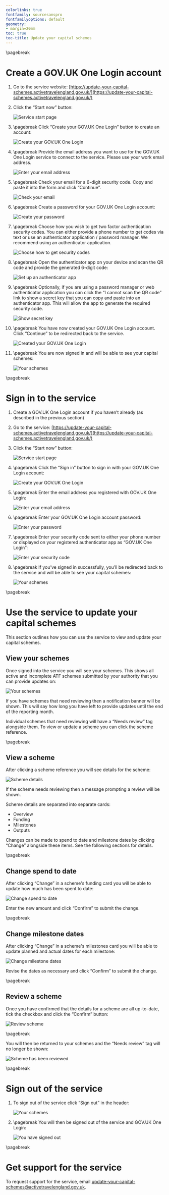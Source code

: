 ```yaml
---
colorlinks: true
fontfamily: sourcesanspro
fontfamilyoptions: default
geometry:
- margin=20mm
toc: true
toc-title: Update your capital schemes
---
```


\pagebreak

# Create a GOV.UK One Login account 

1. Go to the service website:
   [https://update-your-capital-schemes.activetravelengland.gov.uk/](https://update-your-capital-schemes.activetravelengland.gov.uk/) 

1. Click the “Start now” button:

    ![Service start page](start.png)

1. \pagebreak Click “Create your GOV.UK One Login” button to create an account: 

    ![Create your GOV.UK One Login](create-or-sign-in.png)

1. \pagebreak Provide the email address you want to use for the GOV.UK One Login service to connect to the service.
   Please use your work email address. 

    ![Enter your email address](create-enter-email.png)

1. \pagebreak Check your email for a 6-digit security code. Copy and paste it into the form and click “Continue”.

    ![Check your email](create-check-email.png)

1. \pagebreak Create a password for your GOV.UK One Login account: 

    ![Create your password](create-password.png)

1. \pagebreak Choose how you wish to get two factor authentication security codes. You can either provide a phone number
   to get codes via text or use an authenticator application / password manager. We recommend using an authenticator
   application. 

    ![Choose how to get security codes](create-security-codes.png)

1. \pagebreak Open the authenticator app on your device and scan the QR code and provide the generated 6-digit code: 

    ![Set up an authenticator app](create-qr-code.png)

1. \pagebreak Optionally, if you are using a password manager or web authenticator application you can click the
   “I cannot scan the QR code” link to show a secret key that you can copy and paste into an authenticator app. This
   will allow the app to generate the required security code. 

    ![Show secret key](create-secret-key.png)

1. \pagebreak You have now created your GOV.UK One Login account. Click “Continue” to be redirected back to the service. 

    ![Created your GOV.UK One Login](create-success.png)

1. \pagebreak You are now signed in and will be able to see your capital schemes:

    ![Your schemes](schemes.png)

\pagebreak

# Sign in to the service 

1. Create a GOV.UK One Login account if you haven’t already (as described in the previous section) 

1. Go to the service:
   [https://update-your-capital-schemes.activetravelengland.gov.uk/](https://update-your-capital-schemes.activetravelengland.gov.uk/) 

1. Click the “Start now” button: 

    ![Service start page](start.png)

1. \pagebreak Click the “Sign in” button to sign in with your GOV.UK One Login account: 

    ![Create your GOV.UK One Login](create-or-sign-in.png)

1. \pagebreak Enter the email address you registered with GOV.UK One Login: 

    ![Enter your email address](sign-in-enter-email.png)

1. \pagebreak Enter your GOV.UK One Login account password: 

    ![Enter your password](sign-in-password.png)

1. \pagebreak Enter your security code sent to either your phone number or displayed on your registered authenticator
   app as “GOV.UK One Login”:

    ![Enter your security code](sign-in-security-code.png)

1. \pagebreak If you’ve signed in successfully, you’ll be redirected back to the service and will be able to see 
   your capital schemes:

    ![Your schemes](schemes.png)

\pagebreak

# Use the service to update your capital schemes 

This section outlines how you can use the service to view and update your capital schemes.

## View your schemes

Once signed into the service you will see your schemes. This shows all active and incomplete ATF schemes submitted 
by your authority that you can provide updates on:

![Your schemes](schemes.png)

If you have schemes that need reviewing then a notification banner will be shown. This will say how long you have 
left to provide updates until the end of the reporting month.

Individual schemes that need reviewing will have a “Needs review” tag alongside them. To view or update a scheme you 
can click the scheme reference.

\pagebreak

## View a scheme

After clicking a scheme reference you will see details for the scheme:

![Scheme details](scheme.png)

If the scheme needs reviewing then a message prompting a review will be shown. 

Scheme details are separated into separate cards:

* Overview
* Funding
* Milestones
* Outputs

Changes can be made to spend to date and milestone dates by clicking “Change” alongside these items. See the 
following sections for details. 

\pagebreak

## Change spend to date

After clicking “Change” in a scheme's funding card you will be able to update how much has been spent to date:

![Change spend to date](change-spend-to-date.png)

Enter the new amount and click “Confirm” to submit the change.

\pagebreak

## Change milestone dates

After clicking “Change” in a scheme's milestones card you will be able to update planned and actual dates for each 
milestone:

![Change milestone dates](change-milestone-dates.png)

Revise the dates as necessary and click “Confirm” to submit the change.

\pagebreak

## Review a scheme

Once you have confirmed that the details for a scheme are all up-to-date, tick the checkbox and click the “Confirm” 
button:

![Review scheme](review.png)

\pagebreak

You will then be returned to your schemes and the “Needs review” tag will no longer be shown:

![Scheme has been reviewed](review-success.png)

\pagebreak

# Sign out of the service

1. To sign out of the service click “Sign out” in the header:

   ![Your schemes](schemes.png)

1. \pagebreak You will then be signed out of the service and GOV.UK One Login:

   ![You have signed out](signed-out.png)

\pagebreak

# Get support for the service 

To request support for the service, email
[update-your-capital-schemes@activetravelengland.gov.uk](mailto:update-your-capital-schemes@activetravelengland.gov.uk). 
